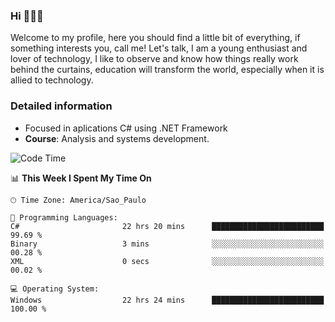


### Hi 🙋🏽‍♂️

Welcome to my profile, here you should find a little bit of everything, if something interests you, call me! Let's talk,
I am a young enthusiast and lover of technology, I like to observe and know how things really work behind the curtains, 
education will transform the world, especially when it is allied to technology.

### Detailed information
* Focused in aplications C# using .NET Framework
* **Course**: Analysis and systems development.

<!--START_SECTION:waka-->
![Code Time](http://img.shields.io/badge/Code%20Time-574%20hrs%2049%20mins-blue)

📊 **This Week I Spent My Time On** 

```text
🕑︎ Time Zone: America/Sao_Paulo

💬 Programming Languages: 
C#                       22 hrs 20 mins      █████████████████████████   99.69 % 
Binary                   3 mins              ░░░░░░░░░░░░░░░░░░░░░░░░░   00.28 % 
XML                      0 secs              ░░░░░░░░░░░░░░░░░░░░░░░░░   00.02 % 

💻 Operating System: 
Windows                  22 hrs 24 mins      █████████████████████████   100.00 % 
```


<!--END_SECTION:waka-->


